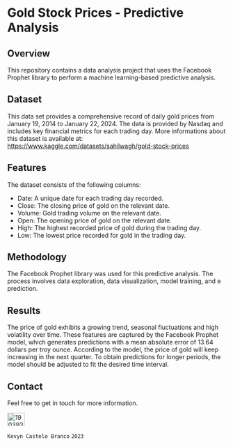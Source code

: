# Gold Stock Prices - Predictive Analysis

## Overview
This repository contains a data analysis project that uses the Facebook Prophet library to perform a machine learning-based predictive analysis.

## Dataset
This data set provides a comprehensive record of daily gold prices from January 19, 2014 to January 22, 2024. The data is provided by Nasdaq and includes key financial metrics for each trading day. More informations about this dataset is available at: https://www.kaggle.com/datasets/sahilwagh/gold-stock-prices

## Features
The dataset consists of the following columns: 

- Date: A unique date for each trading day recorded.
- Close: The closing price of gold on the relevant date.
- Volume: Gold trading volume on the relevant date.
- Open: The opening price of gold on the relevant date.
- High: The highest recorded price of gold during the trading day.
- Low: The lowest price recorded for gold in the trading day.

## Methodology
The Facebook Prophet library was used for this predictive analysis. The process involves data exploration, data visualization, model training, and e prediction.

## Results
The price of gold exhibits a growing trend, seasonal fluctuations and high volatility over time. These features are captured by the Facebook Prophet model, which generates predictions with a mean absolute error of 13.64 dollars per troy ounce. According to the model, the price of gold will keep increasing in the next quarter. To obtain predictions for longer periods, the model should be adjusted to fit the desired time interval.



## Contact
Feel free to get in touch for more information.

<a href="https://linkedin.com/in/kevyn-gabriel-castelo-branco-1903931aa/" target="blank"><img align="center" src="https://raw.githubusercontent.com/rahuldkjain/github-profile-readme-generator/master/src/images/icons/Social/linked-in-alt.svg" alt="1903931aa" height="30" width="40" /></a>


 `Kevyn Castelo Branco` `2023`
